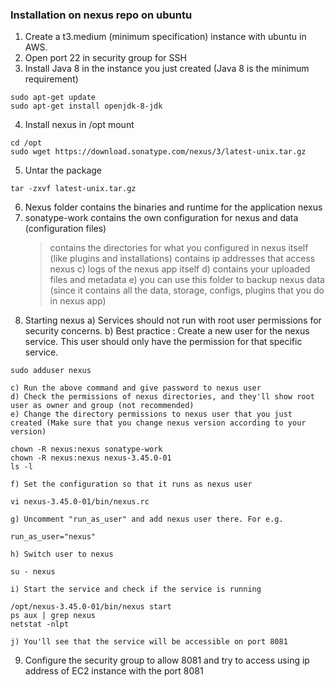 ### Installation on nexus repo on ubuntu

1) Create a t3.medium (minimum specification) instance with ubuntu in AWS.
2) Open port 22 in security group for SSH
3) Install Java 8 in the instance you just created (Java 8 is the minimum requirement)
```
sudo apt-get update
sudo apt-get install openjdk-8-jdk
```
4) Install nexus in /opt mount
```
cd /opt
sudo wget https://download.sonatype.com/nexus/3/latest-unix.tar.gz
```
5) Untar the package
```
tar -zxvf latest-unix.tar.gz
```
6) Nexus folder contains the binaries and runtime for the application nexus
7) sonatype-work contains the own configuration for nexus and data (configuration files)
    > contains the directories for what you configured in nexus itself (like plugins and installations)
    > contains ip addresses that access nexus
    c) logs of the nexus app itself 
    d) contains your uploaded files and metadata
    e) you can use this folder to backup nexus data (since it contains all the data, storage, configs, plugins that you do in nexus app)
8) Starting nexus 
    a) Services should not run with root user permissions for security concerns.
    b) Best practice : Create a new user for the nexus service. This user should only have the permission for that specific service.
```
sudo adduser nexus
```
    c) Run the above command and give password to nexus user
    d) Check the permissions of nexus directories, and they'll show root user as owner and group (not recommended)
    e) Change the directory permissions to nexus user that you just created (Make sure that you change nexus version according to your version)
```
chown -R nexus:nexus sonatype-work
chown -R nexus:nexus nexus-3.45.0-01
ls -l
```
    f) Set the configuration so that it runs as nexus user
```
vi nexus-3.45.0-01/bin/nexus.rc
```
    g) Uncomment "run_as_user" and add nexus user there. For e.g.
```
run_as_user="nexus"
```
    h) Switch user to nexus
```
su - nexus
```
    i) Start the service and check if the service is running
```
/opt/nexus-3.45.0-01/bin/nexus start
ps aux | grep nexus
netstat -nlpt
```
    j) You'll see that the service will be accessible on port 8081
9) Configure the security group to allow 8081 and try to access using ip address of EC2 instance with the port 8081